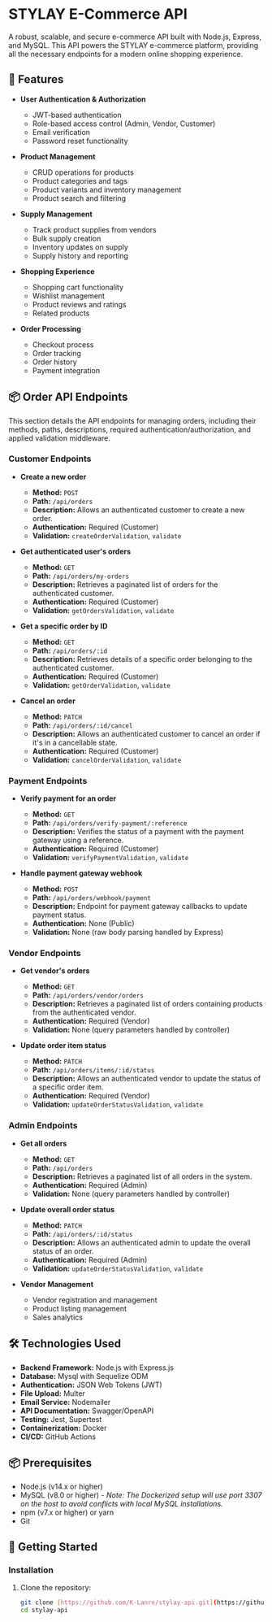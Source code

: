 # STYLAY E-Commerce API

A robust, scalable, and secure e-commerce API built with Node.js, Express, and MySQL. This API powers the STYLAY e-commerce platform, providing all the necessary endpoints for a modern online shopping experience.

## 🚀 Features

- **User Authentication & Authorization**
  - JWT-based authentication
  - Role-based access control (Admin, Vendor, Customer)
  - Email verification
  - Password reset functionality

- **Product Management**
  - CRUD operations for products
  - Product categories and tags
  - Product variants and inventory management
  - Product search and filtering

- **Supply Management**
  - Track product supplies from vendors
  - Bulk supply creation
  - Inventory updates on supply
  - Supply history and reporting

- **Shopping Experience**
  - Shopping cart functionality
  - Wishlist management
  - Product reviews and ratings
  - Related products

- **Order Processing**
  - Checkout process
  - Order tracking
  - Order history
  - Payment integration
## 📦 Order API Endpoints

This section details the API endpoints for managing orders, including their methods, paths, descriptions, required authentication/authorization, and applied validation middleware.

### Customer Endpoints

-   **Create a new order**
    -   **Method:** `POST`
    -   **Path:** `/api/orders`
    -   **Description:** Allows an authenticated customer to create a new order.
    -   **Authentication:** Required (Customer)
    -   **Validation:** `createOrderValidation`, `validate`

-   **Get authenticated user's orders**
    -   **Method:** `GET`
    -   **Path:** `/api/orders/my-orders`
    -   **Description:** Retrieves a paginated list of orders for the authenticated customer.
    -   **Authentication:** Required (Customer)
    -   **Validation:** `getOrdersValidation`, `validate`

-   **Get a specific order by ID**
    -   **Method:** `GET`
    -   **Path:** `/api/orders/:id`
    -   **Description:** Retrieves details of a specific order belonging to the authenticated customer.
    -   **Authentication:** Required (Customer)
    -   **Validation:** `getOrderValidation`, `validate`

-   **Cancel an order**
    -   **Method:** `PATCH`
    -   **Path:** `/api/orders/:id/cancel`
    -   **Description:** Allows an authenticated customer to cancel an order if it's in a cancellable state.
    -   **Authentication:** Required (Customer)
    -   **Validation:** `cancelOrderValidation`, `validate`

### Payment Endpoints

-   **Verify payment for an order**
    -   **Method:** `GET`
    -   **Path:** `/api/orders/verify-payment/:reference`
    -   **Description:** Verifies the status of a payment with the payment gateway using a reference.
    -   **Authentication:** Required (Customer)
    -   **Validation:** `verifyPaymentValidation`, `validate`

-   **Handle payment gateway webhook**
    -   **Method:** `POST`
    -   **Path:** `/api/orders/webhook/payment`
    -   **Description:** Endpoint for payment gateway callbacks to update payment status.
    -   **Authentication:** None (Public)
    -   **Validation:** None (raw body parsing handled by Express)

### Vendor Endpoints

-   **Get vendor's orders**
    -   **Method:** `GET`
    -   **Path:** `/api/orders/vendor/orders`
    -   **Description:** Retrieves a paginated list of orders containing products from the authenticated vendor.
    -   **Authentication:** Required (Vendor)
    -   **Validation:** None (query parameters handled by controller)

-   **Update order item status**
    -   **Method:** `PATCH`
    -   **Path:** `/api/orders/items/:id/status`
    -   **Description:** Allows an authenticated vendor to update the status of a specific order item.
    -   **Authentication:** Required (Vendor)
    -   **Validation:** `updateOrderStatusValidation`, `validate`

### Admin Endpoints

-   **Get all orders**
    -   **Method:** `GET`
    -   **Path:** `/api/orders`
    -   **Description:** Retrieves a paginated list of all orders in the system.
    -   **Authentication:** Required (Admin)
    -   **Validation:** None (query parameters handled by controller)

-   **Update overall order status**
    -   **Method:** `PATCH`
    -   **Path:** `/api/orders/:id/status`
    -   **Description:** Allows an authenticated admin to update the overall status of an order.
    -   **Authentication:** Required (Admin)
    -   **Validation:** `updateOrderStatusValidation`, `validate`


- **Vendor Management**
  - Vendor registration and management
  - Product listing management
  - Sales analytics

## 🛠 Technologies Used

- **Backend Framework:** Node.js with Express.js
- **Database:** Mysql with Sequelize ODM
- **Authentication:** JSON Web Tokens (JWT)
- **File Upload:** Multer
- **Email Service:** Nodemailer
- **API Documentation:** Swagger/OpenAPI
- **Testing:** Jest, Supertest
- **Containerization:** Docker
- **CI/CD:** GitHub Actions

## 📦 Prerequisites

- Node.js (v14.x or higher)
- MySQL (v8.0 or higher) - *Note: The Dockerized setup will use port 3307 on the host to avoid conflicts with local MySQL installations.*
- npm (v7.x or higher) or yarn
- Git

## 🚀 Getting Started

### Installation

1. Clone the repository:
   ```bash
   git clone [https://github.com/K-Lanre/stylay-api.git](https://github.com/K-Lanre/stylay-api.git)
   cd stylay-api